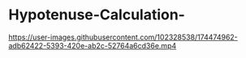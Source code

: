 # Hypotenuse-Calculation-



https://user-images.githubusercontent.com/102328538/174474962-adb62422-5393-420e-ab2c-52764a6cd36e.mp4

